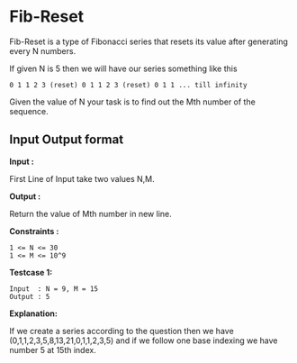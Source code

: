 # Fib-Reset

Fib-Reset is a type of Fibonacci series that resets its value after generating every N numbers. 

If given N is 5 then we will have our series something like this

    0 1 1 2 3 (reset) 0 1 1 2 3 (reset) 0 1 1 ... till infinity

Given the value of N your task is to find out the Mth number of the sequence.

## Input Output format

**Input :**

First Line of Input take two values N,M.

**Output :**

Return the value of Mth number in new line.

**Constraints :**

    1 <= N <= 30
    1 <= M <= 10^9

**Testcase 1:**

    Input  : N = 9, M = 15
    Output : 5
    
**Explanation:**

If we create a series according to the question then we have 
(0,1,1,2,3,5,8,13,21,0,1,1,2,3,5) and if we follow one base indexing we have number 5
at 15th index.
